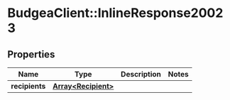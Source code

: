 # BudgeaClient::InlineResponse20023

## Properties
Name | Type | Description | Notes
------------ | ------------- | ------------- | -------------
**recipients** | [**Array&lt;Recipient&gt;**](Recipient.md) |  | 



